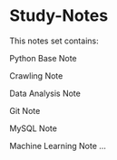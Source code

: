 # Study-Notes

This notes set contains: 

Python Base Note

Crawling Note

Data Analysis Note

Git Note

MySQL Note

Machine Learning Note
...
